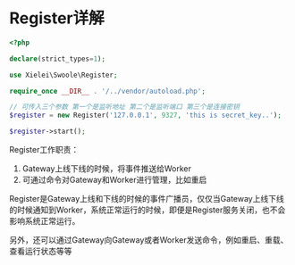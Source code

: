 # Register详解

``` php
<?php

declare(strict_types=1);

use Xielei\Swoole\Register;

require_once __DIR__ . '/../vendor/autoload.php';

// 可传入三个参数 第一个是监听地址 第二个是监听端口 第三个是连接密钥
$register = new Register('127.0.0.1', 9327, 'this is secret_key..');

$register->start();

```

Register工作职责：

1. Gateway上线下线的时候，将事件推送给Worker
2. 可通过命令对Gateway和Worker进行管理，比如重启

Register是Gateway上线和下线的时候的事件广播员，仅仅当Gateway上线下线的时候通知到Worker，系统正常运行的时候，即便是Register服务关闭，也不会影响系统正常运行。

另外，还可以通过Gateway向Gateway或者Worker发送命令，例如重启、重载、查看运行状态等等

